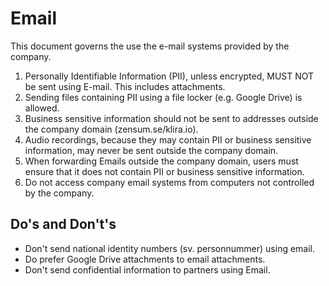 # Email

This document governs the use the e-mail systems provided by the company.

1. Personally Identifiable Information (PII), unless encrypted, MUST NOT be sent using E-mail. This includes attachments.
2. Sending files containing PII using a file locker (e.g. Google Drive) is allowed.
3. Business sensitive information should not be sent to addresses outside the company domain (zensum.se/klira.io).
4. Audio recordings, because they may contain PII or business
   sensitive information, may never be sent outside the company
   domain.
5. When forwarding Emails outside the company domain, users must
   ensure that it does not contain PII or business sensitive
   information.
6. Do not access company email systems from computers not controlled by the company.

## Do's and Don't's

- Don't send national identity numbers (sv. personnummer) using email.
- Do prefer Google Drive attachments to email attachments.
- Don't send confidential information to partners using Email.
